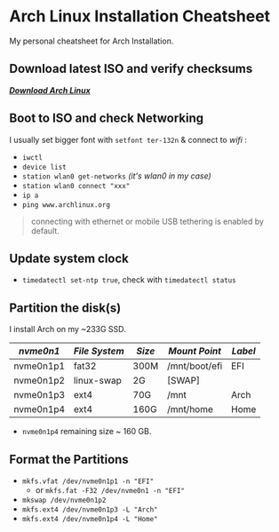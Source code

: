 # Arch Linux Installation Cheatsheet

My personal cheatsheet for Arch Installation.

## Download latest ISO and verify checksums

[***Download Arch Linux***](https://archlinux.org/download)

## Boot to ISO and check Networking

I usually set bigger font with `setfont ter-132n` & connect to *wifi* :

* `iwctl`
* `device list`
* `station wlan0 get-networks` *(it's wlan0 in my case)*
* `station wlan0 connect "xxx"`
* `ip a`
* `ping www.archlinux.org`

>connecting with ethernet or mobile USB tethering is enabled by default.

## Update system clock

* `timedatectl set-ntp true`, check with `timedatectl status`

## Partition the disk(s)

I install Arch on my ~233G SSD.

| *nvme0n1* | *File System* | *Size* | *Mount Point* | *Label* |
|-----------|---------------|--------|---------------|---------|
| nvme0n1p1 | fat32         | 300M   |/mnt/boot/efi  | EFI     |
| nvme0n1p2 | linux-swap    | 2G     |[SWAP]         |         |
| nvme0n1p3 | ext4          | 70G    |/mnt           | Arch    |
| nvme0n1p4 | ext4          |160G    |/mnt/home      | Home    |

* `nvme0n1p4` remaining size ~ 160 GB.

## Format the Partitions

* `mkfs.vfat /dev/nvme0n1p1 -n "EFI"`
  * or `mkfs.fat -F32 /dev/nvme0n1 -n "EFI"`
* `mkswap /dev/nvme0n1p2`
* `mkfs.ext4 /dev/nvme0n1p3 -L "Arch"`
* `mkfs.ext4 /dev/nvme0n1p4 -L "Home"`
